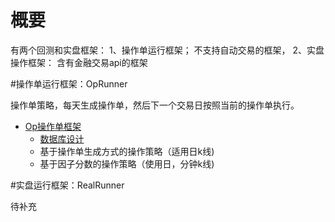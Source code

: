 
# 概要

有两个回测和实盘框架：
1、操作单运行框架；  不支持自动交易的框架，
2、实盘操作框架： 含有金融交易api的框架

<span id='OpRunner'/>

#操作单运行框架：OpRunner


操作单策略，每天生成操作单，然后下一个交易日按照当前的操作单执行。

* [Op操作单框架](earnmi_docs/book/op_project.md)
    * [数据库设计](earnmi_docs/book/op_project_database.md)
    * 基于操作单生成方式的操作策略（适用日k线)
    * 基于因子分数的操作策略（使用日，分钟k线)


<span id='RealRunner'/>

#实盘运行框架：RealRunner

待补充





